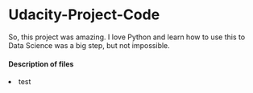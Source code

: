 # Udacity-Project-Code 

<p> So, this project was amazing. I love Python and learn how to use this to Data Science was a big step, but not impossible. 
<p> 



#### Description of files
<li> test
